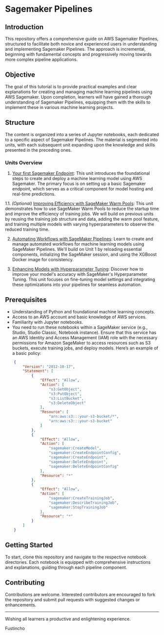 # Sagemaker Pipelines

## Introduction

This repository offers a comprehensive guide on AWS Sagemaker Pipelines, structured to facilitate both novice and experienced users in understanding and implementing Sagemaker Pipelines. The approach is incremental, beginning with fundamental concepts and progressively moving towards more complex pipeline applications.

## Objective

The goal of this tutorial is to provide practical examples and clear explanations for creating and managing machine learning pipelines using AWS Sagemaker. Upon completion, learners will have gained a thorough understanding of Sagemaker Pipelines, equipping them with the skills to implement these in various machine learning projects.

## Structure

The content is organized into a series of Jupyter notebooks, each dedicated to a specific aspect of Sagemaker Pipelines. The material is segmented into units, with each subsequent unit expanding upon the knowledge and skills presented in the preceding ones.

### Units Overview

1. [Your first Sagemaker Endpoint](unit_1.ipynb): This unit introduces the foundational steps to create and deploy a machine learning model using AWS Sagemaker. The primary focus is on setting up a basic Sagemaker endpoint, which serves as a critical component for model hosting and real-time predictions.

1.1. *(Optional)* [Improving Efficiency with SageMaker Warm Pools](optional_1.ipynb): This unit demonstrates how to use SageMaker Warm Pools to reduce the startup time and improve the efficiency of training jobs. We will build on previous units by reusing the training job structure and data, adding the warm pool feature, and training multiple models with varying hyperparameters to observe the reduced training time.

2. [Automating Workflows with SageMaker Pipelines](unit_2.ipynb): Learn to create and manage automated workflows for machine learning models using SageMaker Pipelines. We'll build on Unit 1 by reloading essential components, initializing the SageMaker session, and using the XGBoost Docker image for consistency.

3. [Enhancing Models with Hyperparameter Tuning](unit_3.ipynb): Discover how to improve your model's accuracy with SageMaker's Hyperparameter Tuning. This unit focuses on fine-tuning model settings and integrating these optimizations into your pipelines for seamless automation.

## Prerequisites

- Understanding of Python and foundational machine learning concepts.
- Access to an AWS account and basic knowledge of AWS services.
- Familiarity with Jupyter notebooks.
- You need to run these notebooks within a SageMaker service (e.g., Studio, Studio Classic, Notebook instance). Ensure that this service has an AWS Identity and Access Management (IAM) role with the necessary permissions for Amazon SageMaker to access resources such as S3 buckets, execute training jobs, and deploy models. Here’s an example of a basic policy:

```json
    {
        "Version": "2012-10-17",
        "Statement": [
            {
                "Effect": "Allow",
                "Action": [
                    "s3:GetObject",
                    "s3:PutObject",
                    "s3:ListBucket",
                    "s3:DeleteObject"
                ],
                "Resource": [
                    "arn:aws:s3:::your-s3-bucket/*",
                    "arn:aws:s3:::your-s3-bucket"
                ]
            },
            {
                "Effect": "Allow",
                "Action": [
                    "sagemaker:CreateModel",
                    "sagemaker:CreateEndpointConfig",
                    "sagemaker:CreateEndpoint",
                    "sagemaker:DeleteEndpoint",
                    "sagemaker:DeleteEndpointConfig"
                ],
                "Resource": "*"
            },
            {
                "Effect": "Allow",
                "Action": [
                    "sagemaker:CreateTrainingJob",
                    "sagemaker:DescribeTrainingJob",
                    "sagemaker:StopTrainingJob"
                ],
                "Resource": "*"
            }
        ]
    }
```

## Getting Started

To start, clone this repository and navigate to the respective notebook directories. Each notebook is equipped with comprehensive instructions and explanations, guiding through each pipeline component.

## Contributing

Contributions are welcome. Interested contributors are encouraged to fork the repository and submit pull requests with suggested changes or enhancements.

---

Wishing all learners a productive and enlightening experience.

Fustincho
